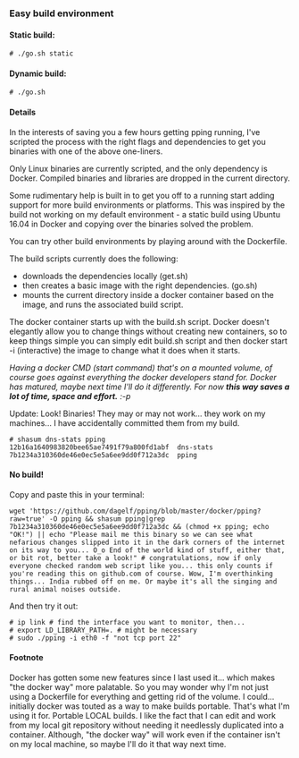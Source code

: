 ### Easy build environment


#### Static build:
    
    # ./go.sh static
    
#### Dynamic build:

    # ./go.sh

#### Details

In the interests of saving you a few hours getting pping running, I've scripted the process with the right flags and dependencies to get you binaries with one of the above one-liners.  

Only Linux binaries are currently scripted, and the only dependency is Docker. Compiled binaries and libraries are dropped in the current directory.

Some rudimentary help is built in to get you off to a running start adding support for more build environments or platforms. This was inspired by the build not working on my default environment - a static build using Ubuntu 16.04 in Docker and copying over the binaries solved the problem.

You can try other build environments by playing around with the Dockerfile. 

The build scripts currently does the following: 
* downloads the dependencies locally (get.sh)
* then creates a basic image with the right dependencies. (go.sh) 
* mounts the current directory inside a docker container based on the image, and runs the associated build script. 

The docker container starts up with the build.sh script. Docker doesn't elegantly allow you to change things without creating new containers, so to keep things simple you can simply edit build.sh script and then docker start -i (interactive) the image to change what it does when it starts.

*Having a docker CMD (start command) that's on a mounted volume, of course goes against everything the docker developers stand for. Docker has matured, maybe next time I'll do it differently. For now **this way saves a lot of time, space and effort.**  :-p*
 
Update: Look! Binaries! They may or may not work... they work on my machines... I have accidentally committed them from my build. 

    # shasum dns-stats pping
    12b16a1640983820bee65ae7491f79a800fd1abf  dns-stats
    7b1234a310360de46e0ec5e5a6ee9dd0f712a3dc  pping

#### No build!

Copy and paste this in your terminal:

    wget 'https://github.com/dagelf/pping/blob/master/docker/pping?raw=true' -O pping && shasum pping|grep 7b1234a310360de46e0ec5e5a6ee9dd0f712a3dc && (chmod +x pping; echo "OK!") || echo "Please mail me this binary so we can see what nefarious changes slipped into it in the dark corners of the internet on its way to you... O_o End of the world kind of stuff, either that, or bit rot, better take a look!" # congratulations, now if only everyone checked random web script like you... this only counts if you're reading this on github.com of course. Wow, I'm overthinking things... India rubbed off on me. Or maybe it's all the singing and rural animal noises outside. 

And then try it out:

    # ip link # find the interface you want to monitor, then...
    # export LD_LIBRARY_PATH=. # might be necessary
    # sudo ./pping -i eth0 -f "not tcp port 22"


#### Footnote

Docker has gotten some new features since I last used it... which makes "the docker way" more palatable. So you may wonder why I'm not just using a Dockerfile for everything and getting rid of the volume. I could... initially docker was touted as a way to make builds portable. That's what I'm using it for. Portable LOCAL builds. I like the fact that I can edit and work from my local git repository without needing it needlessly duplicated into a container. Although, "the docker way" will work even if the container isn't on my local machine, so maybe I'll do it that way next time.
